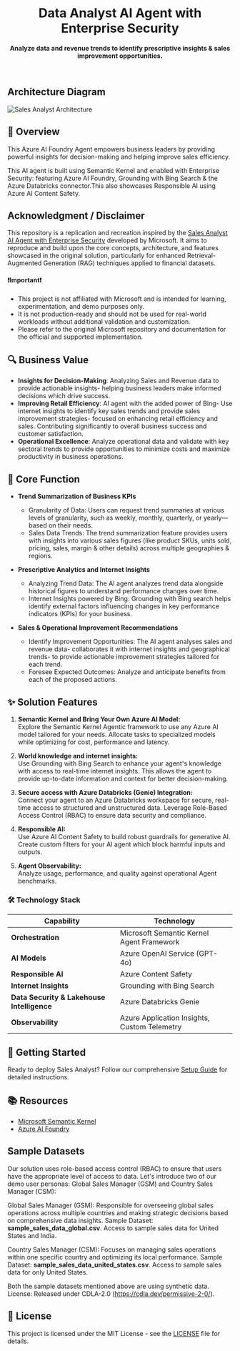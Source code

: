 <div align="center">
  <h1>
    Data Analyst AI Agent with Enterprise Security
  </h1>
  <p><strong>Analyze data and revenue trends to identify prescriptive insights & sales improvement opportunities.</strong></p>
  <br>
</div>

## Architecture Diagram
![Sales Analyst Architecture](src/solution_accelerators/sales_analyst/docs/images/sales_analyst_architecture_diagram.png)

## 🚀 Overview

This Azure AI Foundry Agent empowers business leaders by providing powerful insights for decision-making and helping improve sales efficiency.

This AI agent is built using Semantic Kernel and enabled with Enterprise Security: featuring Azure AI Foundry, Grounding with Bing Search & the Azure Databricks connector.This also showcases Responsible AI using Azure AI Content Safety.

## Acknowledgment / Disclaimer

This repository is a replication and recreation inspired by the [Sales Analyst AI Agent with Enterprise Security](https://github.com/Azure-Samples/openai/tree/main/Agent_Based_Solutions/sales_analyst) developed by Microsoft. It aims to reproduce and build upon the core concepts, architecture, and features showcased in the original solution, particularly for enhanced Retrieval-Augmented Generation (RAG) techniques applied to financial datasets.

#### ❗Important❗
* This project is not affiliated with Microsoft and is intended for learning, experimentation, and demo purposes only.
* It is not production-ready and should not be used for real-world workloads without additional validation and customization.
* Please refer to the original Microsoft repository and documentation for the official and supported implementation.

## 🔍 Business Value

- **Insights for Decision-Making**: Analyzing Sales and Revenue data to provide actionable insights- helping business leaders make informed decisions which drive success.
- **Improving Retail Efficiency**: AI agent with the added power of Bing- Use internet insights to identify key sales trends and provide sales improvement strategies- focused on enhancing retail efficiency and sales. Contributing significantly to overall business success and customer satisfaction.
- **Operational Excellence**: Analyze operational data and validate with key sectoral trends to provide opportunities to minimize costs and maximize productivity in business operations.

## 💼 Core Function

- **Trend Summarization of Business KPIs**
  - Granularity of Data: Users can request trend summaries at various levels of granularity, such as weekly, monthly, quarterly, or yearly—based on their needs.
  - Sales Data Trends:  The trend summarization feature provides users with insights into various sales figures (like product SKUs, units sold, pricing, sales, margin & other details) across multiple geographies & regions.

- **Prescriptive Analytics and Internet Insights**
  - Analyzing Trend Data: The AI agent analyzes trend data alongside historical figures to understand performance changes over time.
  - Internet Insights powered by Bing: Grounding with Bing search helps identify external factors influencing changes in key performance indicators (KPIs) for your business.

- **Sales & Operational Improvement Recommendations**
  - Identify Improvement Opportunities: The AI agent analyses sales and revenue data- collaborates it with internet insights and geographical trends- to provide actionable improvement strategies tailored for each trend.
  - Foresee Expected Outcomes: Analyze and anticipate benefits from each of the proposed actions.


## ✨ Solution Features

1. **Semantic Kernel and Bring Your Own Azure AI Model:** <br>
Explore the Semantic Kernel Agentic framework to use any Azure AI model tailored for your needs. Allocate tasks to specialized models while optimizing for cost, performance and latency.

2. **World knowledge and internet insights:** <br>
Use Grounding with Bing Search to enhance your agent's knowledge with access to real-time internet insights. This allows the agent to provide up-to-date information and context for better decision-making.

3. **Secure access with Azure Databricks (Genie) Integration:** <br>
Connect your agent to an Azure Databricks workspace for secure, real-time access to structured and unstructured data. Leverage Role-Based Access Control (RBAC) to ensure data security and compliance.

4. **Responsible AI:** <br>
Use Azure AI Content Safety to build robust guardrails for generative AI. Create custom filters for your AI agent which block harmful inputs and outputs.

5. **Agent Observability:** <br>
Analyze usage, performance, and quality against operational Agent benchmarks.


### 🛠️ Technology Stack

| Capability | Technology |
|------------|------------|
| **Orchestration** | Microsoft Semantic Kernel Agent Framework |
| **AI Models** | Azure OpenAI Service (GPT-4o) |
| **Responsible AI** | Azure Content Safety |
| **Internet Insights** | Grounding with Bing Search |
| **Data Security & Lakehouse Intelligence** | Azure Databricks Genie |
| **Observability** | Azure Application Insights, Custom Telemetry |

## 🔧 Getting Started

Ready to deploy Sales Analyst? Follow our comprehensive [Setup Guide](src/solution_accelerators/sales_analyst/SETUP.md) for detailed instructions.

## 📚 Resources

- [Microsoft Semantic Kernel](https://github.com/microsoft/semantic-kernel)
- [Azure AI Foundry](https://ai.azure.com/)

## Sample Datasets
Our solution uses role-based access control (RBAC) to ensure that users have the appropriate level of access to data. 
Let's introduce two of our demo user personas: Global Sales Manager (GSM) and Country Sales Manager (CSM):
 
Global Sales Manager (GSM): 
Responsible for overseeing global sales operations across multiple countries and making strategic decisions based on comprehensive data insights. 
Sample Dataset: **sample_sales_data_global.csv**. Access to sample sales data for United States and India.
 
Country Sales Manager (CSM): 
Focuses on managing sales operations within one specific country and optimizing its local performance.
Sample Dataset: **sample_sales_data_united_states.csv**. Access to sample sales data for only United States.
 
Both the sample datasets mentioned above are using synthetic data.
License: Released under CDLA-2.0 (https://cdla.dev/permissive-2-0/).

## 📄 License

This project is licensed under the MIT License - see the [LICENSE](LICENSE) file for details.
